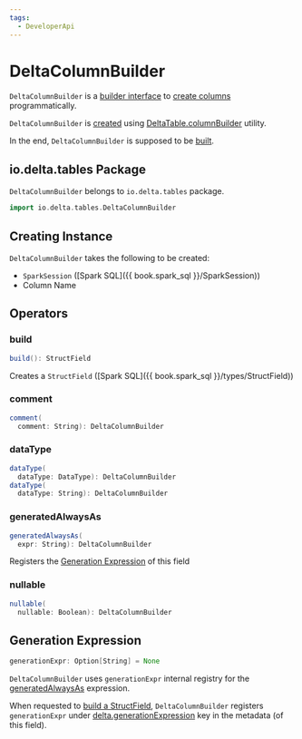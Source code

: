 ```yaml
---
tags:
  - DeveloperApi
---
```


# DeltaColumnBuilder

`DeltaColumnBuilder` is a [builder interface](#operators) to [create columns](#build) programmatically.

`DeltaColumnBuilder` is [created](#creating-instance) using [DeltaTable.columnBuilder](DeltaTable.md#columnBuilder) utility.

In the end, `DeltaColumnBuilder` is supposed to be [built](#build).

## io.delta.tables Package

`DeltaColumnBuilder` belongs to `io.delta.tables` package.

```scala
import io.delta.tables.DeltaColumnBuilder
```

## Creating Instance

`DeltaColumnBuilder` takes the following to be created:

* <span id="spark"> `SparkSession` ([Spark SQL]({{ book.spark_sql }}/SparkSession))
* <span id="colName"> Column Name

## Operators

### <span id="build"> build

```scala
build(): StructField
```

Creates a `StructField` ([Spark SQL]({{ book.spark_sql }}/types/StructField))

### <span id="comment"> comment

```scala
comment(
  comment: String): DeltaColumnBuilder
```

### <span id="dataType"> dataType

```scala
dataType(
  dataType: DataType): DeltaColumnBuilder
dataType(
  dataType: String): DeltaColumnBuilder
```

### <span id="generatedAlwaysAs"> generatedAlwaysAs

```scala
generatedAlwaysAs(
  expr: String): DeltaColumnBuilder
```

Registers the [Generation Expression](#generationExpr) of this field

### <span id="nullable"> nullable

```scala
nullable(
  nullable: Boolean): DeltaColumnBuilder
```

## <span id="generationExpr"> Generation Expression

```scala
generationExpr: Option[String] = None
```

`DeltaColumnBuilder` uses `generationExpr` internal registry for the [generatedAlwaysAs](#generatedAlwaysAs) expression.

When requested to [build a StructField](#build), `DeltaColumnBuilder` registers `generationExpr` under [delta.generationExpression](delta/DeltaSourceUtils.md#GENERATION_EXPRESSION_METADATA_KEY) key in the metadata (of this field).
